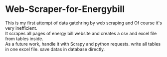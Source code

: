# Web-Scraper-for-Energybill
This is  my first attempt of data gatehring by web scraping and Of course it's very inefficient.
<br>
It scrapes all pages of energy bill website and creates a csv and excel file from tables inside.
<br>
As a future work, handle it with Scrapy and python requests. write all tables in one excel file. save datas in database directly.

